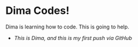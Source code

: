 # Dima Codes!
Dima is learning how to code. This is going to help.

- _This is Dima, and this is my first push via GitHub_ 